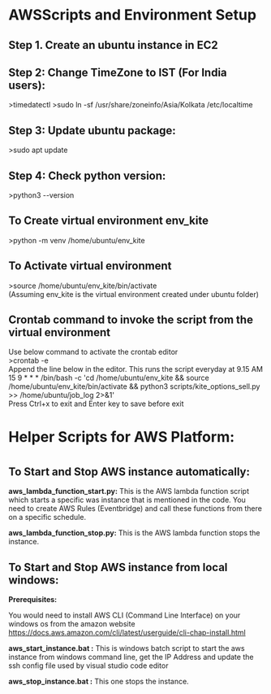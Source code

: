 # AWSScripts and Environment Setup
<h2>Step 1. Create an ubuntu instance in EC2</h2>

<h2>Step 2: Change TimeZone to IST (For India users):</h2>
>timedatectl
>sudo ln -sf /usr/share/zoneinfo/Asia/Kolkata /etc/localtime
<h2>Step 3: Update ubuntu package:</h2>
>sudo apt update
<h2>Step 4: Check python version:</h2>
>python3 --version





<h2>To Create virtual environment env_kite</h2>
>python -m venv /home/ubuntu/env_kite

<h2>To Activate virtual environment</h2>
>source /home/ubuntu/env_kite/bin/activate
<br>
(Assuming env_kite is the virtual environment created under ubuntu folder)

<h2>Crontab command to invoke the script from the virtual environment</h2>
Use below command to activate the crontab editor
<br>>crontab -e
<br>Append the line below in the editor. This runs the script everyday at 9.15 AM
<br>15 9 * * * /bin/bash -c 'cd /home/ubuntu/env_kite && source /home/ubuntu/env_kite/bin/activate &&  python3 scripts/kite_options_sell.py >> /home/ubuntu/job_log 2>&1'
<br>Press Ctrl+x to exit and Enter key to save before exit

<h1>Helper Scripts for AWS Platform:<h1>
<h2>To Start and Stop AWS instance automatically:</h2>

<b>aws_lambda_function_start.py:</b> 
  This is the AWS lambda function script which starts a specific was instance that is mentioned in the code. You need to create AWS Rules (Eventbridge) and call these functions from there on a specific schedule.

<b>aws_lambda_function_stop.py:</b> 
  This is the AWS lambda function stops the instance. 

<h2>To Start and Stop AWS instance from local windows:</h2>

<b>Prerequisites:</b>

You would need to install AWS CLI (Command Line Interface) on your windows os from the amazon website https://docs.aws.amazon.com/cli/latest/userguide/cli-chap-install.html

<b>aws_start_instance.bat :</b>
  This is windows batch script to start the aws instance from windows command line, get the IP Address and update the ssh config file used by visual studio code editor 

<b>aws_stop_instance.bat :</b> 
  This one stops the instance.
